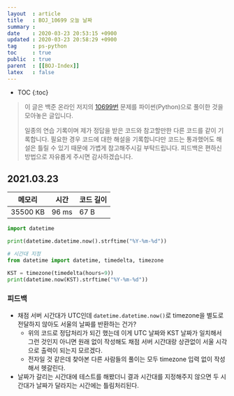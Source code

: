 ```yaml
---
layout  : article
title   : BOJ_10699 오늘 날짜
summary : 
date    : 2020-03-23 20:53:15 +0900
updated : 2020-03-23 20:58:29 +0900
tag     : ps-python
toc     : true
public  : true
parent  : [[BOJ-Index]]
latex   : false
---
```

* TOC
{:toc}

> 이 글은 백준 온라인 저지의 [10699번](https://www.acmicpc.net/problem/10699) 문제를 파이썬(Python)으로 풀이한 것을 모아놓은 글입니다.
>
> 일종의 연습 기록이며 제가 정답을 받은 코드와 참고할만한 다른 코드를 같이 기록합니다. 필요한 경우 코드에 대한 해설을 기록합니다만 코드는 통과했어도 해설은 틀릴 수 있기 때문에 가볍게 참고해주시길 부탁드립니다. 피드백은 편하신 방법으로 자유롭게 주시면 감사하겠습니다.

## 2021.03.23

| 메모리    | 시간  | 코드 길이 |
| --------- | ----- | --------- |
| 35500 KB  | 96 ms | 67 B      |

```python
import datetime

print(datetime.datetime.now().strftime("%Y-%m-%d"))

# 시간대 지정
from datetime import datetime, timedelta, timezone

KST = timezone(timedelta(hours=9))
print(datetime.now(KST).strftime("%Y-%m-%d"))
```

### 피드백

* 채점 서버 시간대가 UTC인데 `datetime.datetime.now()`로 timezone을 별도로 전달하지 않아도 서울의 날짜를 반환하는 건가?
    * 위의 코드로 정답처리가 되긴 했는데 이게 UTC 날짜와 KST 날짜가 일치해서 그런 것인지 아니면 원래 없이 작성해도 채점 서버 시간대랑 상관없이 서울 시각으로 출력이 되는지 모르겠다.
    * 전자일 것 같은데 찾아본 다른 사람들의 풀이는 모두 timezone 입력 없이 작성해서 헷갈린다.
* 날짜가 갈리는 시간대에 테스트를 해봤더니 결과 시간대를 지정해주지 않으면 두 시간대가 날짜가 달라지는 시간에는 틀림처리된다.
